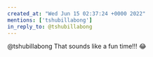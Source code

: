 ```yaml
---
created_at: "Wed Jun 15 02:37:24 +0000 2022"
mentions: ['tshubillabong']
in_reply_to: @tshubillabong
---
```


@tshubillabong That sounds like a fun time!!! 😂
